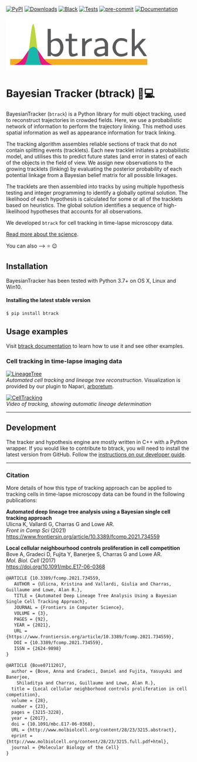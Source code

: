 [![PyPI](https://img.shields.io/pypi/v/btrack)](https://pypi.org/project/btrack)  [![Downloads](https://pepy.tech/badge/btrack/month)](https://pepy.tech/project/btrack)
[![Black](https://img.shields.io/badge/code%20style-black-000000.svg)](https://github.com/psf/black)
[![Tests](https://github.com/quantumjot/BayesianTracker/actions/workflows/build.yml/badge.svg)](quantumjot/BayesianTracker/actions)
[![pre-commit](https://img.shields.io/badge/pre--commit-enabled-brightgreen?logo=pre-commit&logoColor=white)](https://github.com/pre-commit/pre-commit)
[![Documentation](https://readthedocs.org/projects/btrack/badge/?version=latest)](https://btrack.readthedocs.io/en/latest/?badge=latest)

[docs]: https://btrack.readthedocs.io/en/latest/
[docs-dev]: https://btrack.readthedocs.io/en/latest/dev_guide/
[cellx]: http://lowe.cs.ucl.ac.uk/cellx.html

![logo](./docs/_static/btrack_logo.png)

# Bayesian Tracker (btrack) :microscope::computer:

BayesianTracker (`btrack`) is a Python library for multi object tracking,
used to reconstruct trajectories in crowded fields. Here, we use a
probabilistic network of information to perform the trajectory linking. This
method uses spatial information as well as appearance information for track linking.

The tracking algorithm assembles reliable sections of track that do not
contain splitting events (tracklets). Each new tracklet initiates a
probabilistic model, and utilises this to predict future states (and error in
states) of each of the objects in the field of view.  We assign new observations
to the growing tracklets (linking) by evaluating the posterior probability of
each potential linkage from a Bayesian belief matrix for all possible linkages.

The tracklets are then assembled into tracks by using multiple hypothesis
testing and integer programming to identify a globally optimal solution. The
likelihood of each hypothesis is calculated for some or all of the tracklets
based on heuristics. The global solution identifies a sequence of
high-likelihood hypotheses that accounts for all observations.


We developed `btrack` for cell tracking in time-lapse microscopy data.

[Read more about the science][cellx].

You can also --> :star: :wink:

## Installation

BayesianTracker has been tested with Python 3.7+ on OS X, Linux and Win10.


 #### Installing the latest stable version
 ```sh
 $ pip install btrack
 ```

## Usage examples

Visit [btrack documentation][docs] to learn how to use it and see other examples.

### Cell tracking in time-lapse imaging data

[![LineageTree](https://raw.githubusercontent.com/quantumjot/arboretum/master/examples/napari.png)](http://lowe.cs.ucl.ac.uk/cellx.html)  
*Automated cell tracking and lineage tree reconstruction*. Visualization is provided by our plugin to Napari, [arboretum](#visualizing-track-data-with-napari).


[![CellTracking](http://lowe.cs.ucl.ac.uk/images/youtube.png)](https://youtu.be/EjqluvrJGCg)  
*Video of tracking, showing automatic lineage determination*

---

## Development

The tracker and hypothesis engine are mostly written in C++ with a Python
wrapper.
If you would like to contribute to btrack, you will need to install the latest
version from GitHub. Follow the [instructions on our developer guide][docs-dev].


---
### Citation

More details of how this type of tracking approach can be applied to tracking
cells in time-lapse microscopy data can be found in the following publications:

**Automated deep lineage tree analysis using a Bayesian single cell tracking approach**  
Ulicna K, Vallardi G, Charras G and Lowe AR.  
*Front in Comp Sci* (2021)  
<https://www.frontiersin.org/article/10.3389/fcomp.2021.734559>


**Local cellular neighbourhood controls proliferation in cell competition**  
Bove A, Gradeci D, Fujita Y, Banerjee S, Charras G and Lowe AR.  
*Mol. Biol. Cell* (2017)  
<https://doi.org/10.1091/mbc.E17-06-0368>

```
@ARTICLE {10.3389/fcomp.2021.734559,
   AUTHOR = {Ulicna, Kristina and Vallardi, Giulia and Charras, Guillaume and Lowe, Alan R.},
   TITLE = {Automated Deep Lineage Tree Analysis Using a Bayesian Single Cell Tracking Approach},
   JOURNAL = {Frontiers in Computer Science},
   VOLUME = {3},
   PAGES = {92},
   YEAR = {2021},
   URL = {https://www.frontiersin.org/article/10.3389/fcomp.2021.734559},
   DOI = {10.3389/fcomp.2021.734559},
   ISSN = {2624-9898}
}
```

```
@ARTICLE {Bove07112017,
  author = {Bove, Anna and Gradeci, Daniel and Fujita, Yasuyuki and Banerjee,
    Shiladitya and Charras, Guillaume and Lowe, Alan R.},
  title = {Local cellular neighborhood controls proliferation in cell competition},
  volume = {28},
  number = {23},
  pages = {3215-3228},
  year = {2017},
  doi = {10.1091/mbc.E17-06-0368},
  URL = {http://www.molbiolcell.org/content/28/23/3215.abstract},
  eprint = {http://www.molbiolcell.org/content/28/23/3215.full.pdf+html},
  journal = {Molecular Biology of the Cell}
}
```
